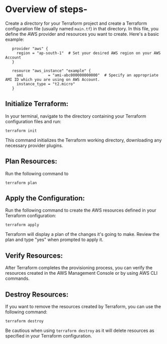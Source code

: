 
# Overview of steps-

Create a directory for your Terraform project and create a Terraform configuration file (usually named `main.tf`) in that directory. In this file, you define the AWS provider and resources you want to create. Here's a basic example:

```hcl
   provider "aws" {
     region = "ap-south-1"  # Set your desired AWS region on your AWS Account
   }

   resource "aws_instance" "example" {
     ami           = "ami-abc000000000000"  # Specify an appropriate AMI ID which you are using on AWS Account.
     instance_type = "t2.micro"
   }
```

## Initialize Terraform:

In your terminal, navigate to the directory containing your Terraform configuration files and run:

```
terraform init  
```

This command initializes the Terraform working directory, downloading any necessary provider plugins.

## Plan Resources:

Run the following command to 
```
terraform plan
```

## Apply the Configuration:

Run the following command to create the AWS resources defined in your Terraform configuration:

```
terraform apply
```

Terraform will display a plan of the changes it's going to make. Review the plan and type "yes" when prompted to apply it.

## Verify Resources:

After Terraform completes the provisioning process, you can verify the resources created in the AWS Management Console or by using AWS CLI commands.

## Destroy Resources:

If you want to remove the resources created by Terraform, you can use the following command:

```
terraform destroy
```

Be cautious when using `terraform destroy` as it will delete resources as specified in your Terraform configuration.
